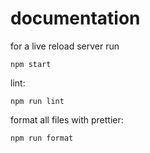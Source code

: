 # documentation

for a live reload server run

```
npm start
```

lint:

```
npm run lint
```

format all files with prettier:

```
npm run format
```

